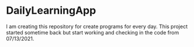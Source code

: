 # DailyLearningApp
I am creating this repository for create programs for every day. 
This project started sometime back but start working and checking in the code from 07/13/2021.
